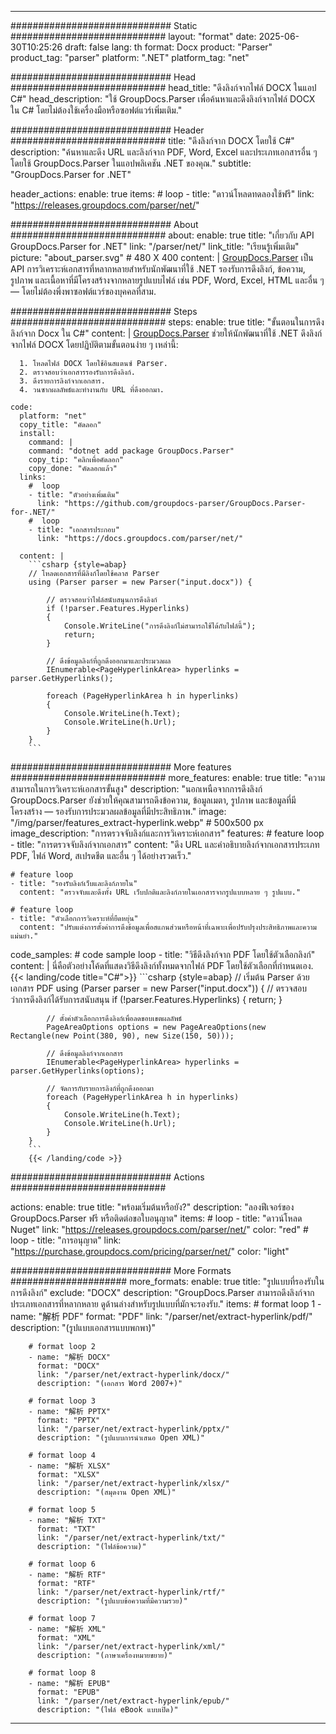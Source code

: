 


---
############################# Static ############################
layout: "format"
date:  2025-06-30T10:25:26
draft: false
lang: th
format: Docx
product: "Parser"
product_tag: "parser"
platform: ".NET"
platform_tag: "net"

############################# Head ############################
head_title: "ดึงลิงก์จากไฟล์ DOCX ในแอป C#"
head_description: "ใช้ GroupDocs.Parser เพื่อค้นหาและดึงลิงก์จากไฟล์ DOCX ใน C# โดยไม่ต้องใช้เครื่องมือหรือซอฟต์แวร์เพิ่มเติม."

############################# Header ############################
title: "ดึงลิงก์จาก DOCX โดยใช้ C#" 
description: "ค้นหาและดึง URL และลิงก์จาก PDF, Word, Excel และประเภทเอกสารอื่น ๆ โดยใช้ GroupDocs.Parser ในแอปพลิเคชัน .NET ของคุณ."
subtitle: "GroupDocs.Parser for .NET" 

header_actions:
  enable: true
  items:
    #  loop
    - title: "ดาวน์โหลดทดลองใช้ฟรี"
      link: "https://releases.groupdocs.com/parser/net/"
      
############################# About ############################
about:
    enable: true
    title: "เกี่ยวกับ API GroupDocs.Parser for .NET"
    link: "/parser/net/"
    link_title: "เรียนรู้เพิ่มเติม"
    picture: "about_parser.svg" # 480 X 400
    content: |
       [GroupDocs.Parser](/parser/net/) เป็น API การวิเคราะห์เอกสารที่หลากหลายสำหรับนักพัฒนาที่ใช้ .NET รองรับการดึงลิงก์, ข้อความ, รูปภาพ และเนื้อหาที่มีโครงสร้างจากหลายรูปแบบไฟล์ เช่น PDF, Word, Excel, HTML และอื่น ๆ — โดยไม่ต้องพึ่งพาซอฟต์แวร์ของบุคคลที่สาม.

############################# Steps ############################
steps:
    enable: true
    title: "ขั้นตอนในการดึงลิงก์จาก Docx ใน C#"
    content: |
      [GroupDocs.Parser](/parser/net/) ช่วยให้นักพัฒนาที่ใช้ .NET ดึงลิงก์จากไฟล์ DOCX โดยปฏิบัติตามขั้นตอนง่าย ๆ เหล่านี้:
      
      1. โหลดไฟล์ DOCX โดยใช้อินสแตนซ์ Parser.
      2. ตรวจสอบว่าเอกสารรองรับการดึงลิงก์.
      3. ดึงรายการลิงก์จากเอกสาร.
      4. วนซากผลลัพธ์และทำงานกับ URL ที่ดึงออกมา.
   
    code:
      platform: "net"
      copy_title: "คัดลอก"
      install:
        command: |
        command: "dotnet add package GroupDocs.Parser"
        copy_tip: "คลิกเพื่อคัดลอก"
        copy_done: "คัดลอกแล้ว"
      links:
        #  loop
        - title: "ตัวอย่างเพิ่มเติม"
          link: "https://github.com/groupdocs-parser/GroupDocs.Parser-for-.NET/"
        #  loop
        - title: "เอกสารประกอบ"
          link: "https://docs.groupdocs.com/parser/net/"
          
      content: |
        ```csharp {style=abap}
        // โหลดเอกสารที่มีลิงก์โดยใช้คลาส Parser
        using (Parser parser = new Parser("input.docx")) {

            // ตรวจสอบว่าไฟล์สนับสนุนการดึงลิงก์
            if (!parser.Features.Hyperlinks)
            {
                Console.WriteLine("การดึงลิงก์ไม่สามารถใช้ได้กับไฟล์นี้");
                return;
            }

            // ดึงข้อมูลลิงก์ที่ถูกดึงออกมาและประมวลผล
            IEnumerable<PageHyperlinkArea> hyperlinks = parser.GetHyperlinks();

            foreach (PageHyperlinkArea h in hyperlinks)
            {
                Console.WriteLine(h.Text);
                Console.WriteLine(h.Url);
            }
        }
        ```  

############################# More features ############################
more_features:
  enable: true
  title: "ความสามารถในการวิเคราะห์เอกสารขั้นสูง"
  description: "นอกเหนือจากการดึงลิงก์ GroupDocs.Parser ยังช่วยให้คุณสามารถดึงข้อความ, ข้อมูลเมตา, รูปภาพ และข้อมูลที่มีโครงสร้าง — รองรับการประมวลผลข้อมูลที่มีประสิทธิภาพ."
  image: "/img/parser/features_extract-hyperlink.webp" # 500x500 px
  image_description: "การตรวจจับลิงก์และการวิเคราะห์เอกสาร"
  features:
    # feature loop
    - title: "การตรวจจับลิงก์จากเอกสาร"
      content: "ดึง URL และคำอธิบายลิงก์จากเอกสารประเภท PDF, ไฟล์ Word, สเปรดชีต และอื่น ๆ ได้อย่างรวดเร็ว."

    # feature loop
    - title: "รองรับลิงก์เว็บและลิงก์ภายใน"
      content: "ตรวจจับและดึงทั้ง URL เว็บปกติและลิงก์ภายในเอกสารจากรูปแบบหลาย ๆ รูปแบบ."

    # feature loop
    - title: "ตัวเลือกการวิเคราะห์ที่ยืดหยุ่น"
      content: "ปรับแต่งการตั้งค่าการดึงข้อมูลเพื่อสแกนส่วนหรือหน้าที่เฉพาะเพื่อปรับปรุงประสิทธิภาพและความแม่นยำ."
      
  code_samples:
    # code sample loop
    - title: "วิธีดึงลิงก์จาก PDF โดยใช้ตัวเลือกลิงก์"
      content: |
        นี่คือตัวอย่างโค้ดที่แสดงวิธีดึงลิงก์ทั้งหมดจากไฟล์ PDF โดยใช้ตัวเลือกที่กำหนดเอง.
        {{< landing/code title="C#">}}
        ```csharp {style=abap}
        //  เริ่มต้น Parser ด้วยเอกสาร PDF
        using (Parser parser = new Parser("input.docx"))
        {
            // ตรวจสอบว่าการดึงลิงก์ได้รับการสนับสนุน
            if (!parser.Features.Hyperlinks)
            {
                return;
            }

            // ตั้งค่าตัวเลือกการดึงลิงก์เพื่อลดขอบเขตผลลัพธ์
            PageAreaOptions options = new PageAreaOptions(new Rectangle(new Point(380, 90), new Size(150, 50)));

            // ดึงข้อมูลลิงก์จากเอกสาร
            IEnumerable<PageHyperlinkArea> hyperlinks = parser.GetHyperlinks(options);

            // จัดการกับรายการลิงก์ที่ถูกดึงออกมา
            foreach (PageHyperlinkArea h in hyperlinks)
            {
                Console.WriteLine(h.Text);
                Console.WriteLine(h.Url);
            }
        }
        ```
        {{< /landing/code >}}


############################# Actions ############################

actions:
  enable: true
  title: "พร้อมเริ่มต้นหรือยัง?"
  description: "ลองฟีเจอร์ของ GroupDocs.Parser ฟรี หรือติดต่อขอใบอนุญาต"
  items:
    #  loop
    - title: "ดาวน์โหลด Nuget"
      link: "https://releases.groupdocs.com/parser/net/"
      color: "red"
        #  loop
    - title: "การอนุญาต"
      link: "https://purchase.groupdocs.com/pricing/parser/net/"
      color: "light"


############################# More Formats #####################
more_formats:
    enable: true
    title: "รูปแบบที่รองรับในการดึงลิงก์"
    exclude: "DOCX"
    description: "GroupDocs.Parser สามารถดึงลิงก์จากประเภทเอกสารที่หลากหลาย ดูด้านล่างสำหรับรูปแบบที่มักจะรองรับ."
    items: 
        # format loop 1
        - name: "解析 PDF"
          format: "PDF"
          link: "/parser/net/extract-hyperlink/pdf/"
          description: "(รูปแบบเอกสารแบบพกพา)"
          
        # format loop 2
        - name: "解析 DOCX"
          format: "DOCX"
          link: "/parser/net/extract-hyperlink/docx/"
          description: "(เอกสาร Word 2007+)"
          
        # format loop 3
        - name: "解析 PPTX"
          format: "PPTX"
          link: "/parser/net/extract-hyperlink/pptx/"
          description: "(รูปแบบการนำเสนอ Open XML)"
          
        # format loop 4
        - name: "解析 XLSX"
          format: "XLSX"
          link: "/parser/net/extract-hyperlink/xlsx/"
          description: "(สมุดงาน Open XML)"
          
        # format loop 5
        - name: "解析 TXT"
          format: "TXT"
          link: "/parser/net/extract-hyperlink/txt/"
          description: "(ไฟล์ข้อความ)"
          
        # format loop 6
        - name: "解析 RTF"
          format: "RTF"
          link: "/parser/net/extract-hyperlink/rtf/"
          description: "(รูปแบบข้อความที่มีความรวย)"
          
        # format loop 7
        - name: "解析 XML"
          format: "XML"
          link: "/parser/net/extract-hyperlink/xml/"
          description: "(ภาษาเครื่องหมายขยาย)"
          
        # format loop 8
        - name: "解析 EPUB"
          format: "EPUB"
          link: "/parser/net/extract-hyperlink/epub/"
          description: "(ไฟล์ eBook แบบเปิด)"
         
          

---
